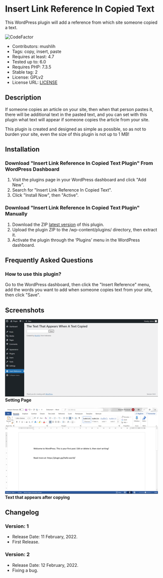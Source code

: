 # Insert Link Reference In Copied Text
This WordPress plugin will add a reference from which site someone copied a text.

![CodeFactor](https://www.codefactor.io/repository/github/mushlih-almubarak/insert-link-reference-in-copied-text/badge)
- Contributors: mushlih
- Tags: copy, insert, paste
- Requires at least: 4.7
- Tested up to: 6.0
- Requires PHP: 7.3.5
- Stable tag: 2
- License: GPLv2
- License URL: [LICENSE](LICENSE)

## Description
If someone copies an article on your site, then when that person pastes it, there will be additional text in the pasted text, and you can set with this plugin what text will appear if someone copies the article from your site.

This plugin is created and designed as simple as possible, so as not to burden your site, even the size of this plugin is not up to 1 MB!

## Installation
### Download "Insert Link Reference In Copied Text Plugin" From WordPress Dashboard
1. Visit the plugins page in your WordPress dashboard and click "Add New".
2. Search for "Insert Link Reference In Copied Text".
3. Click "Install Now", then "Active".

### Download "Insert Link Reference In Copied Text Plugin" Manually
1. Download the ZIP [latest version](https://wordpress.org/plugins/insert-reference/) of this plugin.
2. Upload the plugin ZIP to the /wp-content/plugins/ directory, then extract it.
3. Activate the plugin through the ‘Plugins’ menu in the WordPress dashboard.

## Frequently Asked Questions
### How to use this plugin?
Go to the WordPress dashboard, then click the "Insert Reference" menu, add the words you want to add when someone copies text from your site, then click "Save".

## Screenshots
![Setting Page](Img/screenshot-1.png)
<b>Setting Page</b>
<br><br>
![Text that appears after copying](Img/screenshot-2.png)
<b>Text that appears after copying</b>

## Changelog
### Version: 1
* Release Date: 11 February, 2022.
* First Release.

### Version: 2
* Release Date: 12 February, 2022.
* Fixing a bug.
